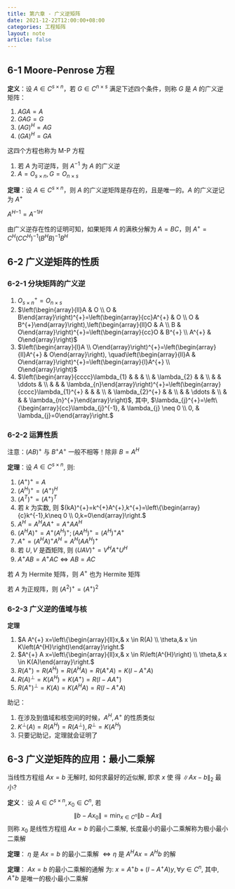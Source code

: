 ```yaml
---
title: 第六章 - 广义逆矩阵
date: 2021-12-22T12:00:00+08:00
categories: 工程矩阵
layout: note
article: false
---
```


## 6-1 Moore-Penrose 方程

**定义**：设 $A\in C^{s\times n}$，若 $G\in C^{n\times s}$ 满足下述四个条件，则称 $G$ 是 $A$ 的广义逆矩阵：
1. $AGA=A$
2. $GAG=G$
3. $(AG)^H=AG$
4. $(GA)^H=GA$

这四个方程也称为 M-P 方程

1. 若 $A$ 为可逆阵，则 $A^{-1}$ 为 $A$ 的广义逆
2. $A=O_{s\times n}, G=O_{n\times s}$

**定理**：设 $A\in C^{s\times n}$，则 $A$ 的广义逆矩阵是存在的，且是唯一的。$A$ 的广义逆记为 $A^+$

${A^H}^{-1}={A^{-1}}^{H}$

由广义逆存在性的证明可知，如果矩阵 $A$ 的满秩分解为 $A=BC$，则 $A^+=C^H(CC^H)^{-1}(B^HB)^{-1}B^H$

## 6-2 广义逆矩阵的性质

### 6-2-1 分块矩阵的广义逆

1. $O_{s \times n}^{+}=O_{n \times s}$
2. $\left(\begin{array}{ll}A & O \\ O & B\end{array}\right)^{+}=\left(\begin{array}{cc}A^{+} & O \\ O & B^{+}\end{array}\right),\left(\begin{array}{ll}O & A \\ B & O\end{array}\right)^{+}=\left(\begin{array}{cc}O & B^{+} \\ A^{+} & O\end{array}\right)$
3. $\left(\begin{array}{l}A \\ O\end{array}\right)^{+}=\left(\begin{array}{ll}A^{+} & O\end{array}\right), \quad\left(\begin{array}{ll}A & O\end{array}\right)^{+}=\left(\begin{array}{l}A^{+} \\ O\end{array}\right)$
4. $\left(\begin{array}{cccc}\lambda_{1} & & & \\ & \lambda_{2} & & \\ & & \ddots & \\ & & & \lambda_{n}\end{array}\right)^{+}=\left(\begin{array}{cccc}\lambda_{1}^{+} & & & \\ & \lambda_{2}^{+} & & \\ & & \ddots & \\ & & & \lambda_{n}^{+}\end{array}\right)$,
其中, $\lambda_{j}^{+}=\left\{\begin{array}{cc}\lambda_{j}^{-1}, & \lambda_{j} \neq 0 \\ 0, & \lambda_{j}=0\end{array}\right.$

### 6-2-2 运算性质

注意：$(AB)^+$ 与 $B^+A^+$ 一般不相等！除非 $B=A^H$

**定理**：设 $A \in C^{s \times n}$, 则:
1. $\left(A^{+}\right)^{+}=A$
2. $\left(A^{H}\right)^{+}=\left(A^{+}\right)^{H}$
3. $\left(A^{T}\right)^{+}=\left(A^{+}\right)^{T}$
4. 若 $k$ 为实数, 则 $(kA)^{+}=k^{+}A^{+},k^{+}=\left\{\begin{array}{c}k^{-1},k\neq 0 \\ 0,k=0\end{array}\right.$
5. $A^{H}=A^{H}AA^{+}=A^{+}AA^{H}$
6. $\left(A^{H} A\right)^{+}=A^{+}\left(A^{H}\right)^{+}; \left(A A^{H}\right)^{+}=\left(A^{H}\right)^{+} A^{+}$
7. $A^{+}=\left(A^{H} A\right)^{+} A^{H}=A^{H}\left(A A^{H}\right)^{+}$
8. 若 $U, V$ 是酉矩阵, 则 $(U A V)^{+}=V^{H} A^{+} U^{H}$
9. $A^{+} A B=A^{+} A C \Leftrightarrow A B=A C$

若 $A$ 为 Hermite 矩阵，则 $A^+$ 也为 Hermite 矩阵

若 $A$ 为正规阵，则 $(A^2)^+=(A^+)^2$

### 6-2-3 广义逆的值域与核

**定理**
1. $A A^{+} x=\left\{\begin{array}{ll}x,& x \in R(A) \\ \theta,& x \in K\left(A^{H}\right)\end{array}\right.$
2. $A^{+} A x=\left\{\begin{array}{ll}x,& x \in R\left(A^{H}\right) \\ \theta,& x \in K(A)\end{array}\right.$
3. $R\left(A^{+}\right)=R\left(A^{H}\right)=R\left(A^{H} A\right)=R\left(A^{+} A\right)=K\left(I-A^{+} A\right)$
4. $R(A)^{\perp}=K\left(A^{H}\right)=K\left(A^{+}\right)=R\left(I-A A^{+}\right)$
5. $R\left(A^{+}\right)^{\perp}=K(A)=K\left(A^{H} A\right)=R\left(I-A^{+} A\right)$

助记：
1. 在涉及到值域和核空间的时候，$A^H,A^+$ 的性质类似
2. $K^\perp(A)=R(A^H)=R(A^\perp), R^\perp=K(A^H)$
3. 只要记助记，定理就会证明了

## 6-3 广义逆矩阵的应用：最小二乘解

当线性方程组 $A x=b$ 无解时, 如何求最好的近似解, 即求 $x$ 使 得 $\|A x-b\|_{2}$ 最小?

**定义**：
设 $A \in C^{s \times n}, x_{0} \in C^{n}$, 若
$$\left\|b-A x_{0}\right\|=\min _{x \in C^{n}}\|b-A x\|$$
则称 $x_{0}$ 是线性方程组 $A x=b$ 的最小二乘解, 长度最小的最小二乘解称为极小最小二乘解

**定理**：
$\eta$ 是 $A x=b$ 的最小二乘解 $\Leftrightarrow \eta$ 是 $A^{H} A x=A^{H} b$ 的解

**定理**：
$A x=b$ 的最小二乘解的通解
为: $x=A^{+} b+\left(I-A^{+} A\right) y, \forall y \in C^{n}$, 其中, $A^{+} b$ 是唯一的极小最小二乘解
